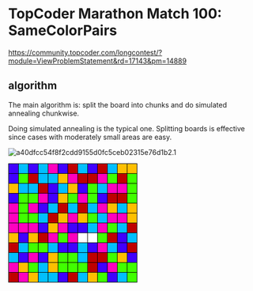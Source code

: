 # TopCoder Marathon Match 100: SameColorPairs

<https://community.topcoder.com/longcontest/?module=ViewProblemStatement&rd=17143&pm=14889>

## algorithm

The main algorithm is: split the board into chunks and do simulated annealing chunkwise.

Doing simulated annealing is the typical one.
Splitting boards is effective since cases with moderately small areas are easy.

![a40dfcc54f8f2cdd9155d0fc5ceb02315e76d1b2.1](https://user-images.githubusercontent.com/2203128/39192521-4eabe0ac-4814-11e8-83b9-be3d79b93b13.gif)

![4165](https://github.com/kmyk/topcoder-marathon-match-100-same-color-pairs/raw/master/image/4165.gif)
